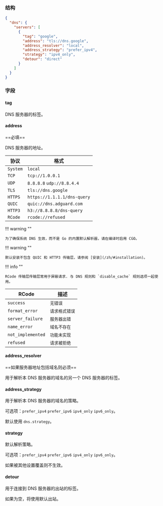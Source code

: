 ### 结构

```json
{
  "dns": {
    "servers": [
      {
        "tag": "google",
        "address": "tls://dns.google",
        "address_resolver": "local",
        "address_strategy": "prefer_ipv4",
        "strategy": "ipv4_only",
        "detour": "direct"
      }
    ]
  }
}

```

### 字段

#### tag

DNS 服务器的标签。

#### address

==必填==

DNS 服务器的地址。

| 协议       | 格式                          |
|----------|-----------------------------|
| `System` | `local`                     |
| `TCP`    | `tcp://1.0.0.1`             |
| `UDP`    | `8.8.8.8` `udp://8.8.4.4`   |
| `TLS`    | `tls://dns.google`          |
| `HTTPS`  | `https://1.1.1.1/dns-query` |
| `QUIC`   | `quic://dns.adguard.com`    |
| `HTTP3`  | `h3://8.8.8.8/dns-query`    |
| `RCode`  | `rcode://refused`           |

!!! warning ""

    为了确保系统 DNS 生效，而不是 Go 的内置默认解析器，请在编译时启用 CGO。

!!! warning ""

    默认安装不包含 QUIC 和 HTTP3 传输层，请参阅 [安装](/zh/#installation)。

!!! info ""

    RCode 传输层传输层常用于屏蔽请求. 与 DNS 规则和 `disable_cache` 规则选项一起使用。

| RCode             | 描述       | 
|-------------------|----------|
| `success`         | `无错误`    |
| `format_error`    | `请求格式错误` |
| `server_failure`  | `服务器出错`  |
| `name_error`      | `域名不存在`  |
| `not_implemented` | `功能未实现`  |
| `refused`         | `请求被拒绝`  |

#### address_resolver

==如果服务器地址包括域名则必须==

用于解析本 DNS 服务器的域名的另一个 DNS 服务器的标签。

#### address_strategy

用于解析本 DNS 服务器的域名的策略。

可选项：`prefer_ipv4` `prefer_ipv6` `ipv4_only` `ipv6_only`。

默认使用 `dns.strategy`。

#### strategy

默认解析策略。

可选项：`prefer_ipv4` `prefer_ipv6` `ipv4_only` `ipv6_only`。

如果被其他设置覆盖则不生效。

#### detour

用于连接到 DNS 服务器的出站的标签。

如果为空，将使用默认出站。
